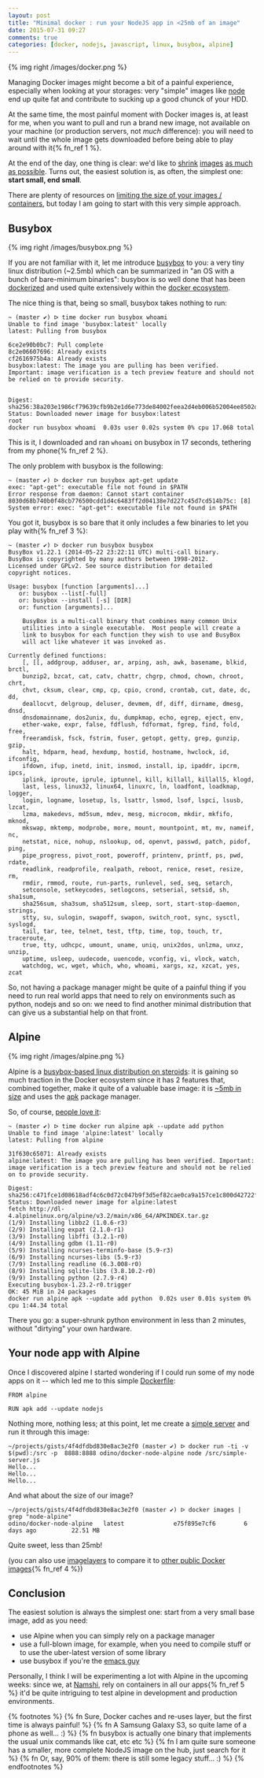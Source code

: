 ```yaml
---
layout: post
title: "Minimal docker : run your NodeJS app in <25mb of an image"
date: 2015-07-31 09:27
comments: true
categories: [docker, nodejs, javascript, linux, busybox, alpine]
---
```


{% img right /images/docker.png %}

Managing Docker images might become a bit of a painful
experience, especially when looking at your storages: very "simple"
images like [node](https://imagelayers.io/?images=node:latest)
end up quite fat and contribute to sucking up a good
chunck of your HDD.

At the same time, the most painful moment with Docker
images is, at least for me, when you want to pull
and run a brand new image, not available on your
machine (or production servers, not *much* difference):
you will need to wait until the whole image gets
downloaded before being able to play around with it{% fn_ref 1 %}.

At the end of the day, one thing is clear: we'd like
to [shrink](http://matthewkwilliams.com/index.php/2015/03/23/shrinking-docker-images/) [images](http://stackoverflow.com/questions/24394243/why-are-docker-container-images-so-large) [as much as possible](http://tuhrig.de/flatten-a-docker-container-or-image/).
Turns out, the easiest solution is, as often, the simplest one:
**start small, end small**.

There are plenty of resources on [limiting the size of your images / containers](https://www.google.ae/webhp?sourceid=chrome-instant&ion=1&espv=2&ie=UTF-8#q=shrinking%20docker%20images),
but today I am going to start with this very simple approach.

<!-- more -->

## Busybox

{% img right /images/busybox.png %}

If you are not familiar with it, let me introduce [busybox](http://busybox.net/)
to you: a very tiny linux distribution (~2.5mb) which can be
summarized in "an OS with a bunch of bare-minimum binaries":
busybox is so well done that has been [dockerized](https://registry.hub.docker.com/_/busybox/)
and used quite extensively within the [docker ecosystem](https://registry.hub.docker.com/search?q=busybox).

The nice thing is that, being so small, busybox takes nothing to run:

```
~ (master ✔) ᐅ time docker run busybox whoami
Unable to find image 'busybox:latest' locally
latest: Pulling from busybox

6ce2e90b0bc7: Pull complete
8c2e06607696: Already exists
cf2616975b4a: Already exists
busybox:latest: The image you are pulling has been verified. Important: image verification is a tech preview feature and should not be relied on to provide security.


Digest: sha256:38a203e1986cf79639cfb9b2e1d6e773de84002feea2d4eb006b52004ee8502d
Status: Downloaded newer image for busybox:latest
root
docker run busybox whoami  0.03s user 0.02s system 0% cpu 17.068 total
```

This is it, I downloaded and ran `whoami` on busybox in 17 seconds,
tethering from my phone{% fn_ref 2 %}.

The only problem with busybox is the following:

```
~ (master ✔) ᐅ docker run busybox apt-get update
exec: "apt-get": executable file not found in $PATH
Error response from daemon: Cannot start container 8030d68b740b0f48cb776500cdd1d4c6483ff2d04138e7d227c45d7cd514b75c: [8] System error: exec: "apt-get": executable file not found in $PATH
```

You got it, busybox is so bare that it only includes a
few binaries to let you play with{% fn_ref 3 %}:

```
~ (master ✔) ᐅ docker run busybox busybox
BusyBox v1.22.1 (2014-05-22 23:22:11 UTC) multi-call binary.
BusyBox is copyrighted by many authors between 1998-2012.
Licensed under GPLv2. See source distribution for detailed
copyright notices.

Usage: busybox [function [arguments]...]
   or: busybox --list[-full]
   or: busybox --install [-s] [DIR]
   or: function [arguments]...

	BusyBox is a multi-call binary that combines many common Unix
	utilities into a single executable.  Most people will create a
	link to busybox for each function they wish to use and BusyBox
	will act like whatever it was invoked as.

Currently defined functions:
	[, [[, addgroup, adduser, ar, arping, ash, awk, basename, blkid, brctl,
	bunzip2, bzcat, cat, catv, chattr, chgrp, chmod, chown, chroot, chrt,
	chvt, cksum, clear, cmp, cp, cpio, crond, crontab, cut, date, dc, dd,
	deallocvt, delgroup, deluser, devmem, df, diff, dirname, dmesg, dnsd,
	dnsdomainname, dos2unix, du, dumpkmap, echo, egrep, eject, env,
	ether-wake, expr, false, fdflush, fdformat, fgrep, find, fold, free,
	freeramdisk, fsck, fstrim, fuser, getopt, getty, grep, gunzip, gzip,
	halt, hdparm, head, hexdump, hostid, hostname, hwclock, id, ifconfig,
	ifdown, ifup, inetd, init, insmod, install, ip, ipaddr, ipcrm, ipcs,
	iplink, iproute, iprule, iptunnel, kill, killall, killall5, klogd,
	last, less, linux32, linux64, linuxrc, ln, loadfont, loadkmap, logger,
	login, logname, losetup, ls, lsattr, lsmod, lsof, lspci, lsusb, lzcat,
	lzma, makedevs, md5sum, mdev, mesg, microcom, mkdir, mkfifo, mknod,
	mkswap, mktemp, modprobe, more, mount, mountpoint, mt, mv, nameif, nc,
	netstat, nice, nohup, nslookup, od, openvt, passwd, patch, pidof, ping,
	pipe_progress, pivot_root, poweroff, printenv, printf, ps, pwd, rdate,
	readlink, readprofile, realpath, reboot, renice, reset, resize, rm,
	rmdir, rmmod, route, run-parts, runlevel, sed, seq, setarch,
	setconsole, setkeycodes, setlogcons, setserial, setsid, sh, sha1sum,
	sha256sum, sha3sum, sha512sum, sleep, sort, start-stop-daemon, strings,
	stty, su, sulogin, swapoff, swapon, switch_root, sync, sysctl, syslogd,
	tail, tar, tee, telnet, test, tftp, time, top, touch, tr, traceroute,
	true, tty, udhcpc, umount, uname, uniq, unix2dos, unlzma, unxz, unzip,
	uptime, usleep, uudecode, uuencode, vconfig, vi, vlock, watch,
	watchdog, wc, wget, which, who, whoami, xargs, xz, xzcat, yes, zcat
```

So, not having a package manager might be quite of a painful thing
if you need to run real world apps that need to rely on environments
such as python, nodejs and so on: we need to find another minimal
distribution that can give us a substantial help on that front.

## Alpine

{% img right /images/alpine.png %}

Alpine is a [busybox-based linux distribution on steroids](http://www.alpinelinux.org/):
it is gaining so much traction in the Docker ecosystem since it
has 2 features that, combined together, make it quite of a valuable
base image: it is [~5mb in size](https://registry.hub.docker.com/u/library/alpine/) and uses the [apk](http://wiki.alpinelinux.org/wiki/Alpine_Linux_package_management)
package manager.

So, of course, [people love it](https://registry.hub.docker.com/search?q=alpine):

```
~ (master ✔) ᐅ time docker run alpine apk --update add python
Unable to find image 'alpine:latest' locally
latest: Pulling from alpine

31f630c65071: Already exists
alpine:latest: The image you are pulling has been verified. Important: image verification is a tech preview feature and should not be relied on to provide security.

Digest: sha256:c471fce1d08618adf4c6c0d72c047b9f3d5ef82cae0ca9a157ce1c800d42722f
Status: Downloaded newer image for alpine:latest
fetch http://dl-4.alpinelinux.org/alpine/v3.2/main/x86_64/APKINDEX.tar.gz
(1/9) Installing libbz2 (1.0.6-r3)
(2/9) Installing expat (2.1.0-r1)
(3/9) Installing libffi (3.2.1-r0)
(4/9) Installing gdbm (1.11-r0)
(5/9) Installing ncurses-terminfo-base (5.9-r3)
(6/9) Installing ncurses-libs (5.9-r3)
(7/9) Installing readline (6.3.008-r0)
(8/9) Installing sqlite-libs (3.8.10.2-r0)
(9/9) Installing python (2.7.9-r4)
Executing busybox-1.23.2-r0.trigger
OK: 45 MiB in 24 packages
docker run alpine apk --update add python  0.02s user 0.01s system 0% cpu 1:44.34 total
```

There you go: a super-shrunk python environment in less than 2 minutes, without
"dirtying" your own hardware.

## Your node app with Alpine

Once I discovered alpine I started wondering if I could run
some of my node apps on it -- which led me to this simple
[Dockerfile](https://github.com/odino/docker-node-alpine/blob/master/Dockerfile):

```
FROM alpine

RUN apk add --update nodejs
```

Nothing more, nothing less; at this point, let me create a [simple server](https://gist.github.com/odino/4f4dfdbd830e8ac3e2f0)
and run it through this image:

```
~/projects/gists/4f4dfdbd830e8ac3e2f0 (master ✔) ᐅ docker run -ti -v $(pwd):/src -p  8888:8888 odino/docker-node-alpine node /src/simple-server.js
Hello...
Hello...
Hello...
```

And what about the size of our image?

```
~/projects/gists/4f4dfdbd830e8ac3e2f0 (master ✔) ᐅ docker images | grep "node-alpine"
odino/docker-node-alpine   latest              e75f895e7cf6        6 days ago          22.51 MB
```

Quite sweet, less than 25mb!

(you can also use [imagelayers](https://imagelayers.io/) to compare
it to [other public Docker images](https://imagelayers.io/?images=node:latest,iojs:latest,odise%2Fbusybox-node:latest,smebberson%2Falpine-nodejs:latest,odino%2Fdocker-node-alpine:latest){% fn_ref 4 %})

## Conclusion

The easiest solution is always the simplest one: start from a very small
base image, add as you need:

* use Alpine when you can simply rely on a package manager
* use a full-blown image, for example, when you need to compile stuff or to use the uber-latest version of some library
* use busybox if you're the [emacs guy](https://xkcd.com/378/)

Personally, I think I will be experimenting a lot with Alpine in the
upcoming weeks: since we, at [Namshi](https://www.namshi.com), rely on
containers in all our apps{% fn_ref 5 %} it'd be quite intriguing to
test alpine in development and production environments.

{% footnotes %}
  {% fn Sure, Docker caches and re-uses layer, but the first time is always painful! %}
  {% fn A Samsung Galaxy S3, so quite lame of a phone as well... :) %}
  {% fn busybox is actually one binary that implements the usual unix commands like cat, etc etc %}
  {% fn I am quite sure someone has a smaller, more complete NodeJS image on the hub, just search for it %}
  {% fn Or, say, 90%  of them: there is still some legacy stuff... :) %}
{% endfootnotes %}
